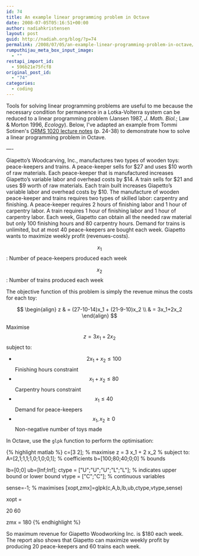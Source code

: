 ```yaml
---
id: 74
title: An example linear programming problem in Octave
date: 2008-07-05T05:16:51+00:00
author: nadiahkristensen
layout: post
guid: http://nadiah.org/blog/?p=74
permalink: /2008/07/05/an-example-linear-programming-problem-in-octave/
rumputhijau_meta_box_input_image:
  - ""
restapi_import_id:
  - 596b21e75fcf8
original_post_id:
  - "74"
categories:
  - coding
---
```

Tools for solving linear programming problems are useful to me because the necessary condition for permanence in a Lotka-Volterra system can be reduced to a linear programming problem (Jansen 1987, _J. Math. Biol._; Law & Morton 1996, _Ecology_). Below, I've adapted an example from Tommi Sotinen's [ORMS 1020 lecture notes](http://lipas.uwasa.fi/~tsottine/lecture_notes/or.pdf) (p. 24-38) to demonstrate how to solve a linear programming problem in Octave.

&#8212;-

Giapetto’s Woodcarving, Inc., manufactures two types of wooden toys: peace-keepers and trains. A peace-keeper sells for $27 and uses $10 worth of raw materials. Each peace-keeper that is manufactured increases Giapetto’s variable labor and overhead costs by $14. A train sells for $21 and uses $9 worth of raw materials. Each train built increases Giapetto’s variable labor and overhead costs by $10. The manufacture of wooden peace-keeper and trains requires two types of skilled labor: carpentry and finishing. A peace-keeper requires 2 hours of finishing labor and 1 hour of carpentry labor. A train requires 1 hour of finishing labor and 1 hour of carpentry labor. Each week, Giapetto can obtain all the needed raw material but only 100 finishing hours and 80 carpentry hours. Demand for trains is unlimited, but at most 40 peace-keepers are bought each week. Giapetto wants to maximize weekly profit (revenues-costs).

$$ x_1 $$ : Number of peace-keepers produced each week  

$$ x_2 $$ : Number of trains produced each week

The objective function of this problem is simply the revenue minus the costs for each toy:  

$$  
\begin{align}  
z & = (27-10-14)x_1 + (21-9-10)x_2 \\  
& = 3x_1+2x_2  
\end{align}  
$$

Maximise $$ z = 3x_1+2x_2 $$ subject to:
* $$ 2x_1+x_2 \leq 100 $$ Finishing hours constraint
* $$ x_1+x_2 \leq 80 $$ Carpentry hours constraint
* $$ x_1 \leq 40 $$ Demand for peace-keepers
* $$ x_1, x_2 \geq 0 $$ Non-negative number of toys made

In Octave, use the `glpk` function to perform the optimisation:

{% highlight matlab %}
c=[3 2]; % maximise z = 3 x_1 + 2 x_2
% subject to:
A=[2,1;1,1;1,0;1,0;0,1]; % coefficients
b=[100;80;40;0;0] % bounds

lb=[0;0]
ub=[Inf;Inf];
ctype = ["U";"U";"U";"L";"L"]; % indicates upper bound or lower bound
vtype = ["C";"C"]; % continuous variables

sense=-1; % maximises
[xopt,zmx]=glpk(c,A,b,lb,ub,ctype,vtype,sense)

xopt =

20
60

zmx = 180
{% endhighlight %}

So maximum revenue for Giapetto Woodworking Inc. is $180 each week. The report also shows that Giapetto can maximize weekly profit by producing 20 peace-keepers and 60 trains each week.
